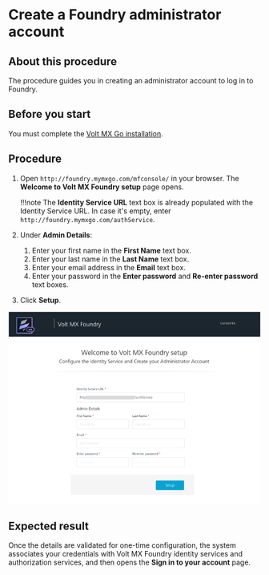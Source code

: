 # Create a Foundry administrator account

## About this procedure

The procedure guides you in creating an administrator account to log in to Foundry.

## Before you start

You must complete the [Volt MX Go installation](../tutorials/installation.md). 

## Procedure

1. Open `http://foundry.mymxgo.com/mfconsole/` in your browser. The **Welcome to Volt MX Foundry setup** page opens.

    !!!note
        The **Identity Service URL** text box is already populated with the Identity Service URL. In case it's empty, enter `http://foundry.mymxgo.com/authService`.

2. Under **Admin Details**: 

    1. Enter your first name in the **First Name** text box. 
    2. Enter your last name in the **Last Name** text box.
    3. Enter your email address in the **Email** text box. 
    4. Enter your password in the **Enter password** and **Re-enter password** text boxes. 

3. Click **Setup**.

![Welcome to Volt MX Foundry setup](../assets/images/Foundryaccountsetup.png)

## Expected result

Once the details are validated for one-time configuration, the system associates your credentials with Volt MX Foundry identity services and authorization services, and then opens the **Sign in to your account** page. 
